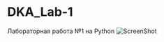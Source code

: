 # DKA_Lab-1
Лабораторная работа №1 на Python
![ScreenShot](https://{[url](https://github.com/duden2002/DKA_Lab-1/blob/master/Task.png)})
